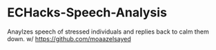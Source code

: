 # ECHacks-Speech-Analysis
Anaylzes speech of stressed individuals and replies back to calm them down.
w/ https://github.com/moaazelsayed

